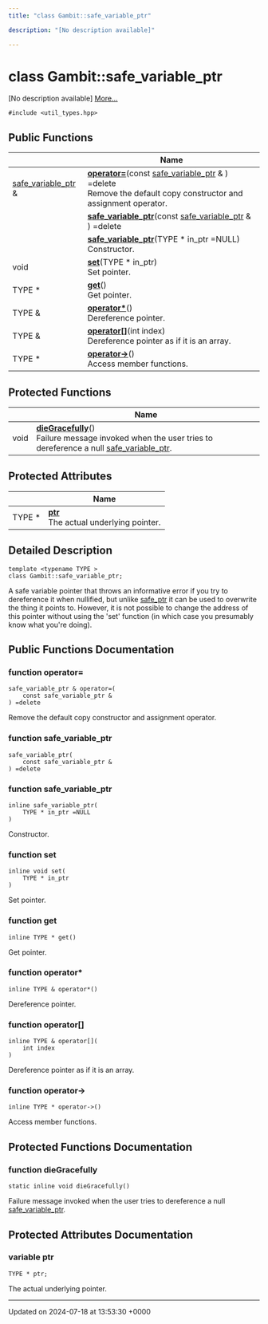 ```yaml
---
title: "class Gambit::safe_variable_ptr"

description: "[No description available]"

---
```


# class Gambit::safe_variable_ptr



[No description available] [More...](#detailed-description)


`#include <util_types.hpp>`

## Public Functions

|                | Name           |
| -------------- | -------------- |
| [safe_variable_ptr](/documentation/code/classes/classgambit_1_1safe__variable__ptr/) & | **[operator=](/documentation/code/classes/classgambit_1_1safe__variable__ptr/#function-operator)**(const [safe_variable_ptr](/documentation/code/classes/classgambit_1_1safe__variable__ptr/) & ) =delete<br>Remove the default copy constructor and assignment operator.  |
| | **[safe_variable_ptr](/documentation/code/classes/classgambit_1_1safe__variable__ptr/#function-safe-variable-ptr)**(const [safe_variable_ptr](/documentation/code/classes/classgambit_1_1safe__variable__ptr/) & ) =delete |
| | **[safe_variable_ptr](/documentation/code/classes/classgambit_1_1safe__variable__ptr/#function-safe-variable-ptr)**(TYPE * in_ptr =NULL)<br>Constructor.  |
| void | **[set](/documentation/code/classes/classgambit_1_1safe__variable__ptr/#function-set)**(TYPE * in_ptr)<br>Set pointer.  |
| TYPE * | **[get](/documentation/code/classes/classgambit_1_1safe__variable__ptr/#function-get)**()<br>Get pointer.  |
| TYPE & | **[operator*](/documentation/code/classes/classgambit_1_1safe__variable__ptr/#function-operator)**()<br>Dereference pointer.  |
| TYPE & | **[operator[]](/documentation/code/classes/classgambit_1_1safe__variable__ptr/#function-operator)**(int index)<br>Dereference pointer as if it is an array.  |
| TYPE * | **[operator->](/documentation/code/classes/classgambit_1_1safe__variable__ptr/#function-operator)**()<br>Access member functions.  |

## Protected Functions

|                | Name           |
| -------------- | -------------- |
| void | **[dieGracefully](/documentation/code/classes/classgambit_1_1safe__variable__ptr/#function-diegracefully)**()<br>Failure message invoked when the user tries to dereference a null [safe_variable_ptr](/documentation/code/classes/classgambit_1_1safe__variable__ptr/).  |

## Protected Attributes

|                | Name           |
| -------------- | -------------- |
| TYPE * | **[ptr](/documentation/code/classes/classgambit_1_1safe__variable__ptr/#variable-ptr)** <br>The actual underlying pointer.  |

## Detailed Description

```
template <typename TYPE >
class Gambit::safe_variable_ptr;
```


A safe variable pointer that throws an informative error if you try to dereference it when nullified, but unlike [safe_ptr](/documentation/code/classes/classgambit_1_1safe__ptr/) it can be used to overwrite the thing it points to. However, it is not possible to change the address of this pointer without using the 'set' function (in which case you presumably know what you're doing). 

## Public Functions Documentation

### function operator=

```
safe_variable_ptr & operator=(
    const safe_variable_ptr & 
) =delete
```

Remove the default copy constructor and assignment operator. 

### function safe_variable_ptr

```
safe_variable_ptr(
    const safe_variable_ptr & 
) =delete
```


### function safe_variable_ptr

```
inline safe_variable_ptr(
    TYPE * in_ptr =NULL
)
```

Constructor. 

### function set

```
inline void set(
    TYPE * in_ptr
)
```

Set pointer. 

### function get

```
inline TYPE * get()
```

Get pointer. 

### function operator*

```
inline TYPE & operator*()
```

Dereference pointer. 

### function operator[]

```
inline TYPE & operator[](
    int index
)
```

Dereference pointer as if it is an array. 

### function operator->

```
inline TYPE * operator->()
```

Access member functions. 

## Protected Functions Documentation

### function dieGracefully

```
static inline void dieGracefully()
```

Failure message invoked when the user tries to dereference a null [safe_variable_ptr](/documentation/code/classes/classgambit_1_1safe__variable__ptr/). 

## Protected Attributes Documentation

### variable ptr

```
TYPE * ptr;
```

The actual underlying pointer. 

-------------------------------

Updated on 2024-07-18 at 13:53:30 +0000
